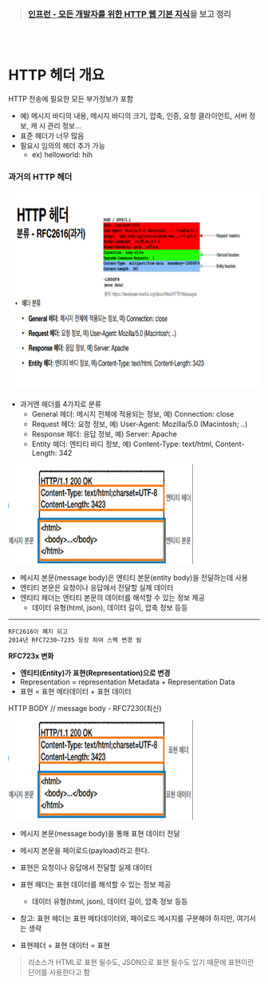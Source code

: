 > ###  [인프런 - 모든 개발자를 위한 HTTP 웹 기본 지식](https://www.inflearn.com/course/http-%EC%9B%B9-%EB%84%A4%ED%8A%B8%EC%9B%8C%ED%81%AC/dashboard)을 보고 정리

<br>
<br>

# **HTTP 헤더 개요**

HTTP 전송에 필요한 모든 부가정보가 포함
- 예) 메시지 바디의 내용, 메시지 바디의 크기, 압축, 인증, 요청 클라이언트, 서버 정보, 캐
시 관리 정보...
- 표준 헤더가 너무 많음
- 필요시 임의의 헤더 추가 가능
    - ex) helloworld: hih

### **과거의 HTTP 헤더**
<img src="./item/HTTP헤더-RFC2616.png" width="650" height="400">

- 과거엔 헤더를 4가지로 분류
    - General 헤더: 메시지 전체에 적용되는 정보, 예) Connection: close
    - Request 헤더: 요청 정보, 예) User-Agent: Mozilla/5.0 (Macintosh; ..)
    - Response 헤더: 응답 정보, 예) Server: Apache
    - Entity 헤더: 엔티티 바디 정보, 예) Content-Type: text/html, Content-Length: 342

<img src="./item/HTTP헤더-RFC2616-2.png" width="370" height="200">

- 메시지 본문(message body)은 엔티티 본문(entity body)을 전달하는데 사용
- 엔티티 본문은 요청이나 응답에서 전달할 실제 데이터
- 엔티티 헤더는 엔티티 본문의 데이터를 해석할 수 있는 정보 제공
    - 데이터 유형(html, json), 데이터 길이, 압축 정보 등등
---

```
RFC2616이 폐지 되고 
2014년 RFC7230~7235 등장 하여 스펙 변경 됨 
```
**RFC723x 변화**
- **엔티티(Entity)가 표현(Representation)으로 변경**
- Representation = representation Metadata + Representation Data
- 표현 = 표현 메타데이터 + 표현 데이터

HTTP BODY // message body - RFC7230(최신)

<img src="./item/HTTP헤더-RFC7230.png" width="370" height="200">

- 메시지 본문(message body)을 통해 표현 데이터 전달
- 메시지 본문을 페이로드(payload)라고 한다.
- 표현은 요청이나 응답에서 전달할 실제 데이터
- 표현 헤더는 표현 데이터를 해석할 수 있는 정보 제공
    - 데이터 유형(html, json), 데이터 길이, 압축 정보 등등
- 참고: 표현 헤더는 표현 메타데이터와, 페이로드 메시지를 구분해야 하지만, 여기서는 생략

- 표현헤더 + 표현 데이터 = 표현 

> 리소스가 HTML로 표현 될수도, JSON으로 표현 될수도 있기 때문에 표현이란 단어를 사용한다고 함

